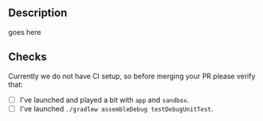 ## Description

goes here

## Checks

Currently we do not have CI setup, so before merging your PR please verify that:

- [ ] I've launched and played a bit with `app` and `sandbox`.
- [ ] I've launched `./gradlew assembleDebug testDebugUnitTest`.
